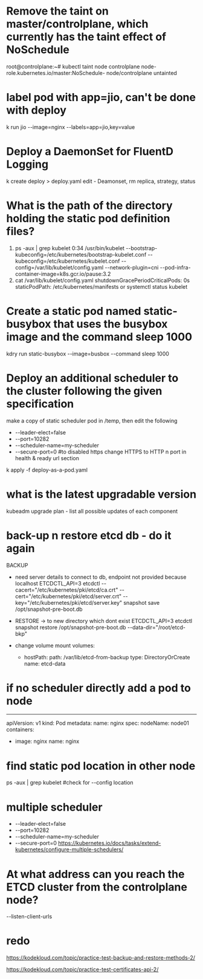 # Remove the taint on master/controlplane, which currently has the taint effect of NoSchedule
root@controlplane:~# kubectl taint node controlplane node-role.kubernetes.io/master:NoSchedule-
node/controlplane untainted

# label pod with app=jio, can't be done with deploy
k run jio --image=nginx --labels=app=jio,key=value

# Deploy a DaemonSet for FluentD Logging
k create deploy > deploy.yaml
edit - Deamonset, rm replica,  strategy, status

# What is the path of the directory holding the static pod definition files?
1) ps -aux | grep kubelet 
 0:34 /usr/bin/kubelet --bootstrap-kubeconfig=/etc/kubernetes/bootstrap-kubelet.conf --kubeconfig=/etc/kubernetes/kubelet.conf --config=/var/lib/kubelet/config.yaml --network-plugin=cni 
 --pod-infra-container-image=k8s.gcr.io/pause:3.2
2) cat /var/lib/kubelet/config.yaml
shutdownGracePeriodCriticalPods: 0s
staticPodPath: /etc/kubernetes/manifests
or systemctl status kubelet

# Create a static pod named static-busybox that uses the busybox image and the command sleep 1000
kdry run static-busybox --image=busbox --command sleep 1000  

# Deploy an additional scheduler to the cluster following the given specification
make a copy of static scheduler pod in /temp, then edit the following 
- --leader-elect=false
- --port=10282
- --scheduler-name=my-scheduler
- --secure-port=0 #to disabled https
change HTTPS to HTTP n port in health & ready url section

k apply -f deploy-as-a-pod.yaml

# what is the latest upgradable version
kubeadm upgrade plan - list all possible updates of each component

# back-up n restore etcd db - do it again
BACKUP
- need server details to connect to db, endpoint not provided because localhost
ETCDCTL_API=3 etcdctl --cacert="/etc/kubernetes/pki/etcd/ca.crt" --cert="/etc/kubernetes/pki/etcd/server.crt" --key="/etc/kubernetes/pki/etcd/server.key" snapshot save /opt/snapshot-pre-boot.db

- RESTORE -> to new directory which dont exist
ETCDCTL_API=3 etcdctl snapshot restore /opt/snapshot-pre-boot.db --data-dir="/root/etcd-bkp"
- change volume mount
 volumes:
  - hostPath:
      path: /var/lib/etcd-from-backup
      type: DirectoryOrCreate
    name: etcd-data

# if no scheduler directly add a pod to node
---
apiVersion: v1
kind: Pod
metadata:
  name: nginx
spec:
  nodeName: node01
  containers:
  -  image: nginx
     name: nginx


# find static pod location in other node
ps -aux | grep kubelet #check for --config location

# multiple scheduler
- --leader-elect=false
- --port=10282
- --scheduler-name=my-scheduler
- --secure-port=0
https://kubernetes.io/docs/tasks/extend-kubernetes/configure-multiple-schedulers/

# At what address can you reach the ETCD cluster from the controlplane node?
--listen-client-urls

# redo 
https://kodekloud.com/topic/practice-test-backup-and-restore-methods-2/

https://kodekloud.com/topic/practice-test-certificates-api-2/